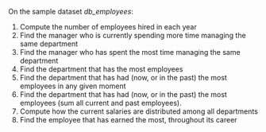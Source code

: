 On the sample dataset *db_employees*:

1.  Compute the number of employees hired in each year
1.  Find the manager who is currently spending more time managing the same department
1.  Find the manager who has spent the most time managing the same department
1.  Find the department that has the most employees
1.  Find the department that has had (now, or in the past) the most employees in any given moment
1.  Find the department that has had (now, or in the past) the most employees (sum all
    current and past employees).
1.  Compute how the current salaries are distributed among all departments
1.  Find the employee that has earned the most, throughout its career
